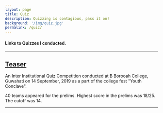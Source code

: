 ```yaml
---
layout: page
title: Quiz
description: Quizzing is contagious, pass it on!
background: '/img/quiz.jpg'
permalink: /quiz/
---
```


<h4> Links to Quizzes I conducted. </h4>
<hr>

<h2> <a href="/quizzes/Teaser-BBorooahCollege.pdf"> Teaser </a> </h2>
 An Inter Institutional Quiz Competition conducted at B Borooah College, Guwahati on 14 September, 2019 as a part of the college fest "Youth Conclave". 
 
 40 teams appeared for the prelims. Highest score in the prelims was 18/25. The cutoff was 14.
<hr>